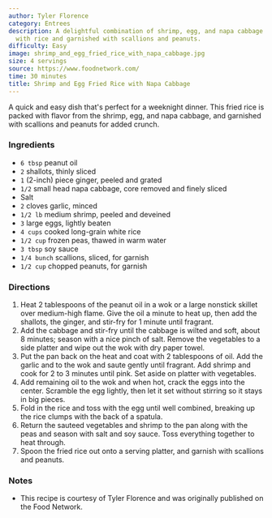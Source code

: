 ```yaml
---
author: Tyler Florence
category: Entrees
description: A delightful combination of shrimp, egg, and napa cabbage stir-fried
  with rice and garnished with scallions and peanuts.
difficulty: Easy
image: shrimp_and_egg_fried_rice_with_napa_cabbage.jpg
size: 4 servings
source: https://www.foodnetwork.com/
time: 30 minutes
title: Shrimp and Egg Fried Rice with Napa Cabbage
---
```

A quick and easy dish that's perfect for a weeknight dinner. This fried rice is packed with flavor from the shrimp, egg, and napa cabbage, and garnished with scallions and peanuts for added crunch.

### Ingredients

* `6 tbsp` peanut oil
* `2` shallots, thinly sliced
* `1` (2-inch) piece ginger, peeled and grated
* `1/2` small head napa cabbage, core removed and finely sliced
* Salt
* `2` cloves garlic, minced
* `1/2 lb` medium shrimp, peeled and deveined
* `3` large eggs, lightly beaten
* `4 cups` cooked long-grain white rice
* `1/2 cup` frozen peas, thawed in warm water
* `3 tbsp` soy sauce
* `1/4 bunch` scallions, sliced, for garnish
* `1/2 cup` chopped peanuts, for garnish

### Directions

1. Heat 2 tablespoons of the peanut oil in a wok or a large nonstick skillet over medium-high flame. Give the oil a minute to heat up, then add the shallots, the ginger, and stir-fry for 1 minute until fragrant. 
2. Add the cabbage and stir-fry until the cabbage is wilted and soft, about 8 minutes; season with a nice pinch of salt. Remove the vegetables to a side platter and wipe out the wok with dry paper towel.
3. Put the pan back on the heat and coat with 2 tablespoons of oil. Add the garlic and to the wok and saute gently until fragrant. Add shrimp and cook for 2 to 3 minutes until pink. Set aside on platter with vegetables. 
4. Add remaining oil to the wok and when hot, crack the eggs into the center. Scramble the egg lightly, then let it set without stirring so it stays in big pieces. 
5. Fold in the rice and toss with the egg until well combined, breaking up the rice clumps with the back of a spatula. 
6. Return the sauteed vegetables and shrimp to the pan along with the peas and season with salt and soy sauce. Toss everything together to heat through. 
7. Spoon the fried rice out onto a serving platter, and garnish with scallions and peanuts.

### Notes

- This recipe is courtesy of Tyler Florence and was originally published on the Food Network.